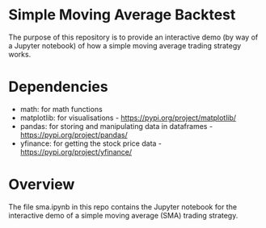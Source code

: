 # Simple Moving Average Backtest

The purpose of this repository is to provide an interactive demo (by way of a Jupyter notebook) of how a simple moving average trading strategy works.

# Dependencies

* math: for math functions
* matplotlib: for visualisations - https://pypi.org/project/matplotlib/ 
* pandas: for storing and manipulating data in dataframes - https://pypi.org/project/pandas/ 
* yfinance: for getting the stock price data - https://pypi.org/project/yfinance/

# Overview

The file sma.ipynb in this repo contains the Jupyter notebook for the interactive demo of a simple moving average (SMA) trading strategy.